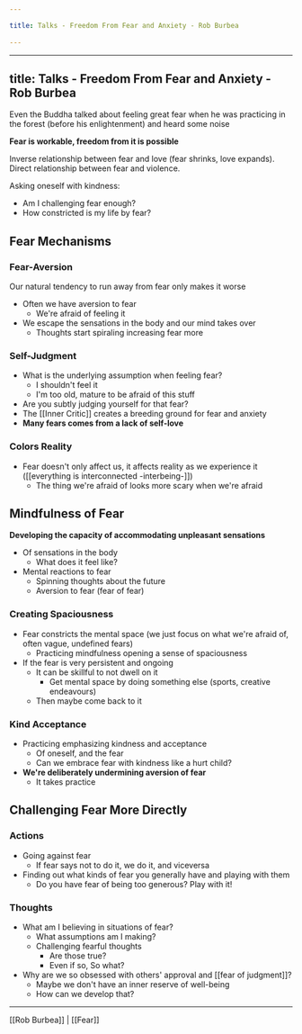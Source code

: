 ```yaml
---
title: Talks - Freedom From Fear and Anxiety - Rob Burbea 
---
```

---
title: Talks - Freedom From Fear and Anxiety - Rob Burbea
---
Even the Buddha talked about feeling great fear when he was practicing in the forest (before his enlightenment) and heard some noise

**Fear is workable, freedom from it is possible**

Inverse relationship between fear and love (fear shrinks, love expands).
Direct relationship between fear and violence.

Asking oneself with kindness: 
- Am I challenging fear enough?
- How constricted is my life by fear?

## Fear Mechanisms
### Fear-Aversion 
Our natural tendency to run away from fear only makes it worse

- Often we have aversion to fear
	- We're afraid of feeling it
- We escape the sensations in the body and our mind takes over
	- Thoughts start spiraling increasing fear more

### Self-Judgment
- What is the underlying assumption when feeling fear?
	- I shouldn't feel it
	- I'm too old, mature to be afraid of this stuff
- Are you subtly judging yourself for that fear?
- The [[Inner Critic]] creates a breeding ground for fear and anxiety
- **Many fears comes from a lack of self-love**

### Colors Reality
- Fear doesn't only affect us, it affects reality as we experience it ([[everything is interconnected -interbeing-]])
	- The thing we're afraid of looks more scary when we're afraid 


##  Mindfulness of Fear
**Developing the capacity of accommodating unpleasant sensations**

- Of sensations in the body
	- What does it feel like?
- Mental reactions to fear	
	- Spinning thoughts about the future
	- Aversion to fear (fear of fear)
	
### Creating Spaciousness	
- Fear constricts the mental space (we just focus on what we're afraid of, often vague, undefined fears)
	- Practicing mindfulness opening a sense of spaciousness
- If the fear is very persistent and ongoing
	- It can be skillful to not dwell on it
		- Get mental space by doing something else (sports, creative endeavours)
	- Then maybe come back to it

### Kind Acceptance
- Practicing emphasizing kindness and acceptance
	- Of oneself, and the fear
	- Can we embrace fear with kindness like a hurt child?
- **We're deliberately undermining aversion of fear**
	- It takes practice

## Challenging Fear More Directly
### Actions
- Going against fear
	- If fear says not to do it, we do it, and viceversa
- Finding out what kinds of fear you generally have and playing with them
	- Do you have fear of being too generous? Play with it!

### Thoughts
- What am I believing in situations of fear?
	- What assumptions am I making?
	- Challenging fearful thoughts
		- Are those true?
		- Even if so, So what?
- Why are we so obsessed with others' approval and [[fear of judgment]]?
	- Maybe we don't have an inner reserve of well-being
	- How can we develop that?


-------------------
[[Rob Burbea]] | [[Fear]]
